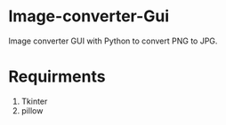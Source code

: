# Image-converter-Gui
Image converter GUI with Python to convert PNG to JPG.

# Requirments
1. Tkinter
2. pillow

